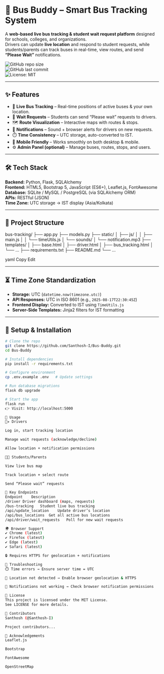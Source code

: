 # 🚌 Bus Buddy – Smart Bus Tracking System  

A **web-based live bus tracking & student wait request platform** designed for schools, colleges, and organizations.  
Drivers can update **live location** and respond to student requests, while students/parents can track buses in real-time, view routes, and send **“Please Wait”** notifications.  

![GitHub repo size](https://img.shields.io/github/repo-size/Santhosh-I/Bus-Buddy?color=blue&style=flat)  
![GitHub last commit](https://img.shields.io/github/last-commit/Santhosh-I/Bus-Buddy?color=green&style=flat)  
![License: MIT](https://img.shields.io/badge/License-MIT-yellow.svg)  

---

## ✨ Features  

- 📍 **Live Bus Tracking** – Real-time positions of active buses & your own location.  
- 🙋 **Wait Requests** – Students can send “Please wait” requests to drivers.  
- 🗺️ **Route Visualization** – Interactive maps with routes & stops.  
- 🔔 **Notifications** – Sound + browser alerts for drivers on new requests.  
- ⏱️ **Time Consistency** – UTC storage, auto-converted to IST.  
- 📱 **Mobile Friendly** – Works smoothly on both desktop & mobile.  
- ⚙️ **Admin Panel (optional)** – Manage buses, routes, stops, and users.  

---

## 🛠️ Tech Stack  

**Backend:** Python, Flask, SQLAlchemy  
**Frontend:** HTML5, Bootstrap 5, JavaScript (ES6+), Leaflet.js, FontAwesome  
**Database:** SQLite / MySQL / PostgreSQL (via SQLAlchemy ORM)  
**APIs:** RESTful (JSON)  
**Time Zone:** UTC storage → IST display (Asia/Kolkata)  

---

## 📂 Project Structure  

bus-tracking/
├── app.py
├── models.py
├── static/
│ ├── js/
│ │ ├── main.js
│ │ └── timeUtils.js
│ └── sounds/
│ └── notification.mp3
├── templates/
│ ├── base.html
│ ├── driver.html
│ ├── bus_tracking.html
│ └── ...
├── requirements.txt
├── README.md
└── ...

yaml
Copy
Edit

---

## ⏳ Time Zone Standardization  

- **Storage:** UTC (`datetime.now(timezone.utc)`)  
- **API Responses:** UTC in ISO 8601 (e.g., `2025-08-17T22:30:45Z`)  
- **Frontend Display:** Converted to IST using `TimeUtils.js`  
- **Server-Side Templates:** Jinja2 filters for IST formatting  

---

## 🚀 Setup & Installation  

```bash
# Clone the repo
git clone https://github.com/Santhosh-I/Bus-Buddy.git
cd Bus-Buddy

# Install dependencies
pip install -r requirements.txt

# Configure environment
cp .env.example .env   # Update settings

# Run database migrations
flask db upgrade

# Start the app
flask run
👉 Visit: http://localhost:5000

📌 Usage
👨‍✈️ Drivers

Log in, start tracking location

Manage wait requests (acknowledge/decline)

Allow location + notification permissions

👨‍🎓 Students/Parents

View live bus map

Track location + select route

Send “Please wait” requests

🔑 Key Endpoints
Endpoint	Description
/driver	Driver dashboard (maps, requests)
/bus-tracking	Student live bus tracking
/api/update_location	Update driver’s location
/api/bus_locations	Get all active bus locations
/api/driver/wait_requests	Poll for new wait requests

🌍 Browser Support
✔️ Chrome (latest)
✔️ Firefox (latest)
✔️ Edge (latest)
✔️ Safari (latest)

🔒 Requires HTTPS for geolocation + notifications

🐞 Troubleshooting
⏱️ Time errors → Ensure server time = UTC

📍 Location not detected → Enable browser geolocation & HTTPS

🔔 Notifications not working → Check browser notification permissions

📜 License
This project is licensed under the MIT License.
See LICENSE for more details.

👥 Contributors
Santhosh (@Santhosh-I)

Project contributors...

🙏 Acknowledgements
Leaflet.js

Bootstrap

FontAwesome

OpenStreetMap